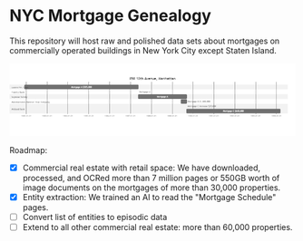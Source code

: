 # NYC Mortgage Genealogy

This repository will host raw and polished data sets about mortgages on commercially operated buildings in New York City except Staten Island.

![GANTT](</misc/mermaid-diagram-20210818225628.png>)

Roadmap:

- [x] Commercial real estate with retail space: We have downloaded, processed, and OCRed more than 7 million pages or 550GB worth of image documents on the mortgages of more than 30,000 properties.
- [x] Entity extraction: We trained an AI to read the "Mortgage Schedule" pages.
- [ ] Convert list of entities to episodic data 
- [ ] Extend to all other commercial real estate: more than 60,000 properties.

